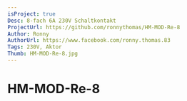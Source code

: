 ```yaml
---
isProject: true
Desc: 8-fach 6A 230V Schaltkontakt
ProjectUrl: https://github.com/ronnythomas/HM-MOD-Re-8
Author: Ronny
AuthorUrl: https://www.facebook.com/ronny.thomas.83
Tags: 230V, Aktor
Thumb: HM-MOD-Re-8.jpg
---
```


# HM-MOD-Re-8
